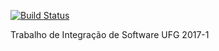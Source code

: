 [![Build Status](https://travis-ci.org/ibruno-om/integracao201701.svg?branch=master)](https://travis-ci.org/ibruno-om/integracao201701)

Trabalho de Integração de Software UFG 2017-1
